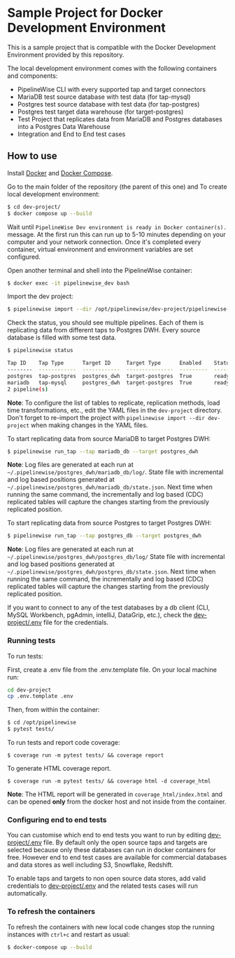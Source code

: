 # Sample Project for Docker Development Environment

This is a sample project that is compatible with the Docker Development Environment
provided by this repository.

The local development environment comes with the following containers and components:
* PipelineWise CLI with every supported tap and target connectors
* MariaDB test source database with test data (for tap-mysql)
* Postgres test source database with test data (for tap-postgres)
* Postgres test target data warehouse (for target-postgres)
* Test Project that replicates data from MariaDB and Postgres databases into a Postgres Data Warehouse
* Integration and End to End test cases

## How to use

Install [Docker](https://www.docker.com/) and [Docker Compose](https://docs.docker.com/compose/).

Go to the main folder of the repository (the parent of this one) and To create local development environment:

```sh
$ cd dev-project/
$ docker compose up --build
```

Wait until `PipelineWise Dev environment is ready in Docker container(s).` message. At the first run this can
run up to 5-10 minutes depending on your computer and your network connection. Once it's completed every
container, virtual environment and environment variables are set configured.

Open another terminal and shell into the PipelineWise container:

```sh
$ docker exec -it pipelinewise_dev bash
```

Import the dev project:

```sh
$ pipelinewise import --dir /opt/pipelinewise/dev-project/pipelinewise-config
```

Check the status, you should see multiple pipelines. Each of them is replicating data from different taps to Postgres DWH.
Every source database is filled with some test data.

```sh
$ pipelinewise status

Tap ID    Tap Type      Target ID     Target Type      Enabled    Status    Last Sync    Last Sync Result
--------  ------------  ------------  ---------------  ---------  --------  -----------  ------------------
postgres  tap-postgres  postgres_dwh  target-postgres  True       ready                  unknown
mariadb   tap-mysql     postgres_dwh  target-postgres  True       ready                  unknown
2 pipeline(s)
```

**Note**: To configure the list of tables to replicate, replication methods, load time transformations, etc.,
edit the YAML files in the `dev-project` directory. Don't forget to re-import the project with
`pipelinewise import --dir dev-project` when making changes in the YAML files.

To start replicating data from source MariaDB to target Postgres DWH:

```sh
$ pipelinewise run_tap --tap mariadb_db --target postgres_dwh
```

**Note**: Log files are generated at each run at `~/.pipelinewise/postgres_dwh/mariadb_db/log/`.
State file with incremental and log based positions generated at `~/.pipelinewise/postgres_dwh/mariadb_db/state.json`.
Next time when running the same command, the incrementally and log based (CDC) replicated tables
will capture the changes starting from the previously replicated position.

To start replicating data from source Postgres to target Postgres DWH:

```sh
$ pipelinewise run_tap --tap postgres_db --target postgres_dwh
```

**Note**: Log files are generated at each run at `~/.pipelinewise/postgres_dwh/postgres_db/log/`
State file with incremental and log based positions generated at `~/.pipelinewise/postgres_dwh/postgres_db/state.json`.
Next time when running the same command, the incrementally and log based (CDC) replicated tables
will capture the changes starting from the previously replicated position.

If you want to connect to any of the test databases by a db client (CLI, MySQL Workbench, pgAdmin, intelliJ, DataGrip, etc.),
check the [dev-project/.env](../dev-project/.env) file for the credentials.

###  Running tests

To run tests:

First, create a .env file from the .env.template file. On your local machine run:

```sh
cd dev-project
cp .env.template .env
```

Then, from within the container:

```sh
$ cd /opt/pipelinewise
$ pytest tests/
```

To run tests and report code coverage:

```
$ coverage run -m pytest tests/ && coverage report
```

To generate HTML coverage report.

```
$ coverage run -m pytest tests/ && coverage html -d coverage_html
```

**Note**: The HTML report will be generated in `coverage_html/index.html`
and can be opened **only** from the docker host and not inside from the container.

###  Configuring end to end tests

You can customise which end to end tests you want to run by editing
[dev-project/.env](../dev-project/.env) file. By default only the open source taps and targets are selected because only these databases can run in docker containers for free. However end to end test cases are available for commercial databases and data stores as well including S3, Snowflake, Redshift.

To enable taps and targets to non open source data stores, add valid credentials to [dev-project/.env](../dev-project/.env) and the related tests cases will run automatically.

### To refresh the containers

To refresh the containers with new local code changes stop the running instances with `ctrl+c` and restart as usual:

```sh
$ docker-compose up --build
```

